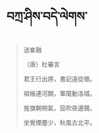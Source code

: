 # བཀྲ་ཤིས་བདེ་ལེགས་
> 送崔融
> 
> （唐）杜審言
> 
> 君王行出將，書記遠從徵。
> 
> 祖帳連河闕，軍麾動洛城。
> 
> 旌旗朝朔氣，笳吹夜邊聲。
> 
> 坐覺煙塵少，秋風古北平。
>